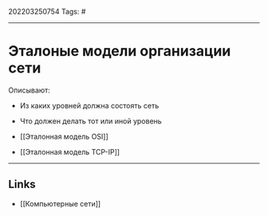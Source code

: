 202203250754
Tags: #

---

# Эталоные модели организации сети
Описывают:
- Из каких уровней должна состоять сеть
- Что должен делать тот или иной уровень

- [[Эталонная модель OSI]]
- [[Эталонная модель TCP-IP]]



---
## Links
- [[Компьютерные сети]]
